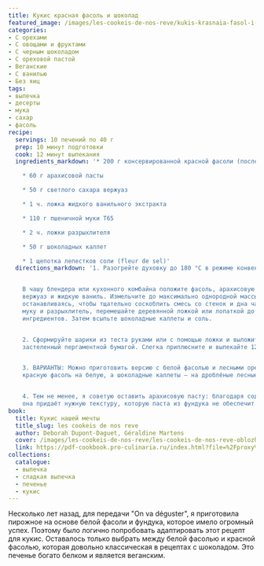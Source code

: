 ```yaml
---
title: Кукис красная фасоль и шоколад
featured_image: /images/les-cookeis-de-nos-reve/kukis-krasnaia-fasol-i-shokolad.jpeg
categories:
- С орехами
- С овощами и фруктами
- С черным шоколадом
- С ореховой пастой
- Веганские
- С ванилью
- Без яиц
tags:
- выпечка
- десерты
- мука
- сахар
- фасоль
recipe:
  servings: 10 печений по 40 г
  prep: 10 минут подготовки
  cook: 12 минут выпекания
  ingredients_markdown: '* 200 г консервированной красной фасоли (после процеживания)

    * 60 г арахисовой пасты

    * 50 г светлого сахара вержуаз

    * 1 ч. ложка жидкого ванильного экстракта

    * 110 г пшеничной муки T65

    * 2 ч. ложки разрыхлителя

    * 50 г шоколадных каллет

    * 1 щепотка лепестков соли (fleur de sel)'
  directions_markdown: '1. Разогрейте духовку до 180 °C в режиме конвекции.


    В чашу блендера или кухонного комбайна положите фасоль, арахисовую пасту, сахар
    вержуаз и жидкую ваниль. Измельчите до максимально однородной массы, периодически
    останавливаясь, чтобы тщательно соскоблить смесь со стенок и дна чаши. Добавьте
    муку и разрыхлитель, перемешайте деревянной ложкой или лопаткой до объединения
    ингредиентов. Затем всыпьте шоколадные каллеты и соль.


    2. Сформируйте шарики из теста руками или с помощью ложки и выложите их на противень,
    застеленный пергаментной бумагой. Слегка приплюсните и выпекайте 12 минут.


    3. ВАРИАНТЫ: Можно приготовить версию с белой фасолью и лесными орехами, заменив
    красную фасоль на белую, а шоколадные каллеты — на дроблёные лесные орехи.


    4. Тем не менее, я советую оставить арахисовую пасту: благодаря содержанию жиров
    она придаёт нужную текстуру, которую паста из фундука не обеспечит.'
book:
  title: Кукис нашей мечты
  title_slug: les cookeis de nos reve
  author: Deborah Dupont-Daguet, Géraldine Martens
  cover: /images/les-cookeis-de-nos-reve/les-cookeis-de-nos-reve-oblozhka.jpeg
  link: https://pdf-cookbook.pro-culinaria.ru/index.html?file=%2Fproxy%2Finbooks%2Fles-cookeis-de-nos-reve.pdf
collections:
  catalogue:
  - выпечка
  - сладкая выпечка
  - печенье
  - кукис
---
```


Несколько лет назад, для передачи "On va déguster", я приготовила пирожное на основе белой фасоли и фундука, которое имело огромный успех. Поэтому было логично попробовать адаптировать этот рецепт для кукис.
Оставалось только выбрать между белой фасолью и красной фасолью, которая довольно классическая в рецептах с шоколадом. Это печенье богато белком и является веганским.

